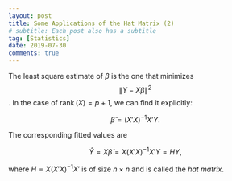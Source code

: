 ```yaml
---
layout: post
title: Some Applications of the Hat Matrix (2)
# subtitle: Each post also has a subtitle
tag: [Statistics]
date: 2019-07-30
comments: true
---
```

The least square estimate of $\beta$ is the one that minimizes $$ \|Y-X\beta\|^2 $$. In the case of $\operatorname{rank}(X) = p+1$, we can find it explicitly:

$$
\hat{\beta} = (X'X)^{-1}X'Y.
$$

The corresponding fitted values are

$$
\hat Y = X\hat\beta = X(X'X)^{-1}X' Y = H Y,
$$

where $H = X(X'X)^{-1}X'$ is of size $n\times n$ and is called the *hat matrix*.
